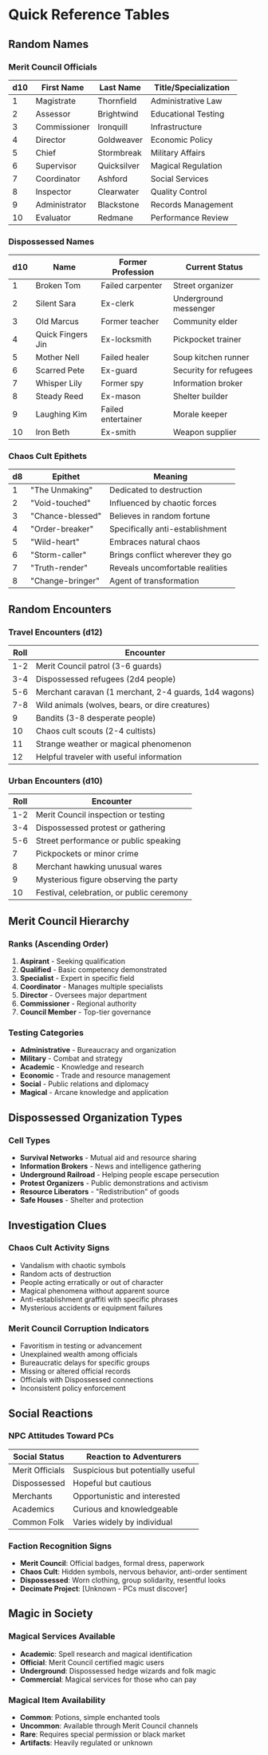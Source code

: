 # Quick Reference Tables

## Random Names

### Merit Council Officials
| d10 | First Name | Last Name | Title/Specialization |
|-----|------------|-----------|---------------------|
| 1   | Magistrate | Thornfield | Administrative Law |
| 2   | Assessor | Brightwind | Educational Testing |
| 3   | Commissioner | Ironquill | Infrastructure |
| 4   | Director | Goldweaver | Economic Policy |
| 5   | Chief | Stormbreak | Military Affairs |
| 6   | Supervisor | Quicksilver | Magical Regulation |
| 7   | Coordinator | Ashford | Social Services |
| 8   | Inspector | Clearwater | Quality Control |
| 9   | Administrator | Blackstone | Records Management |
| 10  | Evaluator | Redmane | Performance Review |

### Dispossessed Names
| d10 | Name | Former Profession | Current Status |
|-----|------|------------------|---------------|
| 1   | Broken Tom | Failed carpenter | Street organizer |
| 2   | Silent Sara | Ex-clerk | Underground messenger |
| 3   | Old Marcus | Former teacher | Community elder |
| 4   | Quick Fingers Jin | Ex-locksmith | Pickpocket trainer |
| 5   | Mother Nell | Failed healer | Soup kitchen runner |
| 6   | Scarred Pete | Ex-guard | Security for refugees |
| 7   | Whisper Lily | Former spy | Information broker |
| 8   | Steady Reed | Ex-mason | Shelter builder |
| 9   | Laughing Kim | Failed entertainer | Morale keeper |
| 10  | Iron Beth | Ex-smith | Weapon supplier |

### Chaos Cult Epithets
| d8  | Epithet | Meaning |
|-----|---------|---------|
| 1   | "The Unmaking" | Dedicated to destruction |
| 2   | "Void-touched" | Influenced by chaotic forces |
| 3   | "Chance-blessed" | Believes in random fortune |
| 4   | "Order-breaker" | Specifically anti-establishment |
| 5   | "Wild-heart" | Embraces natural chaos |
| 6   | "Storm-caller" | Brings conflict wherever they go |
| 7   | "Truth-render" | Reveals uncomfortable realities |
| 8   | "Change-bringer" | Agent of transformation |

## Random Encounters

### Travel Encounters (d12)
| Roll | Encounter |
|------|-----------|
| 1-2  | Merit Council patrol (3-6 guards) |
| 3-4  | Dispossessed refugees (2d4 people) |
| 5-6  | Merchant caravan (1 merchant, 2-4 guards, 1d4 wagons) |
| 7-8  | Wild animals (wolves, bears, or dire creatures) |
| 9    | Bandits (3-8 desperate people) |
| 10   | Chaos cult scouts (2-4 cultists) |
| 11   | Strange weather or magical phenomenon |
| 12   | Helpful traveler with useful information |

### Urban Encounters (d10)
| Roll | Encounter |
|------|-----------|
| 1-2  | Merit Council inspection or testing |
| 3-4  | Dispossessed protest or gathering |
| 5-6  | Street performance or public speaking |
| 7    | Pickpockets or minor crime |
| 8    | Merchant hawking unusual wares |
| 9    | Mysterious figure observing the party |
| 10   | Festival, celebration, or public ceremony |

## Merit Council Hierarchy

### Ranks (Ascending Order)
1. **Aspirant** - Seeking qualification
2. **Qualified** - Basic competency demonstrated
3. **Specialist** - Expert in specific field
4. **Coordinator** - Manages multiple specialists
5. **Director** - Oversees major department
6. **Commissioner** - Regional authority
7. **Council Member** - Top-tier governance

### Testing Categories
- **Administrative** - Bureaucracy and organization
- **Military** - Combat and strategy
- **Academic** - Knowledge and research
- **Economic** - Trade and resource management
- **Social** - Public relations and diplomacy
- **Magical** - Arcane knowledge and application

## Dispossessed Organization Types

### Cell Types
- **Survival Networks** - Mutual aid and resource sharing
- **Information Brokers** - News and intelligence gathering
- **Underground Railroad** - Helping people escape persecution
- **Protest Organizers** - Public demonstrations and activism
- **Resource Liberators** - "Redistribution" of goods
- **Safe Houses** - Shelter and protection

## Investigation Clues

### Chaos Cult Activity Signs
- Vandalism with chaotic symbols
- Random acts of destruction
- People acting erratically or out of character
- Magical phenomena without apparent source
- Anti-establishment graffiti with specific phrases
- Mysterious accidents or equipment failures

### Merit Council Corruption Indicators
- Favoritism in testing or advancement
- Unexplained wealth among officials
- Bureaucratic delays for specific groups
- Missing or altered official records
- Officials with Dispossessed connections
- Inconsistent policy enforcement

## Social Reactions

### NPC Attitudes Toward PCs
| Social Status | Reaction to Adventurers |
|---------------|------------------------|
| Merit Officials | Suspicious but potentially useful |
| Dispossessed | Hopeful but cautious |
| Merchants | Opportunistic and interested |
| Academics | Curious and knowledgeable |
| Common Folk | Varies widely by individual |

### Faction Recognition Signs
- **Merit Council**: Official badges, formal dress, paperwork
- **Chaos Cult**: Hidden symbols, nervous behavior, anti-order sentiment
- **Dispossessed**: Worn clothing, group solidarity, resentful looks
- **Decimate Project**: [Unknown - PCs must discover]

## Magic in Society

### Magical Services Available
- **Academic**: Spell research and magical identification
- **Official**: Merit Council certified magic users
- **Underground**: Dispossessed hedge wizards and folk magic
- **Commercial**: Magical services for those who can pay

### Magical Item Availability
- **Common**: Potions, simple enchanted tools
- **Uncommon**: Available through Merit Council channels
- **Rare**: Requires special permission or black market
- **Artifacts**: Heavily regulated or unknown
